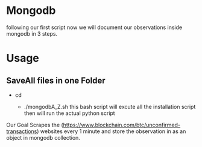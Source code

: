 # Mongodb 

following our first script now we will document our observations inside mongodb in 3 steps. 





# Usage
## SaveAll files in one Folder 
* cd<folder-name >
  * ./mongodbA_Z.sh
this bash script will excute all the installation script then will run the actual python script


Our Goal
Scrapes the (https://www.blockchain.com/btc/unconfirmed-transactions) websites every 1 minute and store the observation in as an object in mongodb collection.
